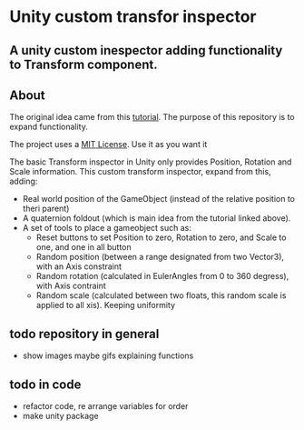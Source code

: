 # Unity custom transfor inspector
A unity custom inespector adding functionality to Transform component.
----
## About
The original idea came from this [tutorial](http://naplandgames.com/blog/2016/08/27/unity-3d-tutorial-custom-transform-inspector/).
The purpose of this repository is to expand functionality.

The project uses a [MIT License](https://github.com/marcelOlecram/unity-custom-transform/blob/master/LICENSE). Use it as you want it

The basic Transform inspector in Unity only provides Position, Rotation and Scale information. This custom transform inspector, expand from this, adding:

- Real world position of the GameObject (instead of the relative position to theri parent)
- A quaternion foldout (which is main idea from the tutorial linked above).
- A set of tools to place a gameobject such as: 
    - Reset buttons to set Position to zero, Rotation to zero, and Scale to one, and one in all button
    - Random position (between a range designated from two Vector3), with an Axis constraint
    - Random rotation (calculated in EulerAngles from 0 to 360 degress), with Axis contraint
    - Random scale (calculated between two floats, this random scale is applied to all xis). Keeping uniformity


## todo repository in general
- show images maybe gifs explaining functions
## todo in code
- refactor code, re arrange variables for order
- make unity package
